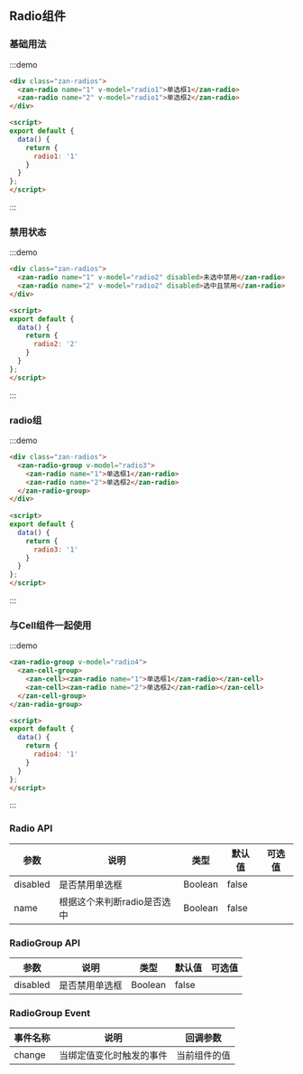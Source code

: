 <style>
@component-namespace demo {
  @b radio {
    .zan-radios {
      padding: 0 20px;

      .zan-radio {
        margin: 10px 0;
      }
    }
  }
}
</style>

<script>
export default {
  data() {
    return {
      radio1: '1',
      radio2: '2',
      radio3: '1',
      radio4: '1'
    };
  }
};
</script>

## Radio组件

### 基础用法

:::demo
```html
<div class="zan-radios">
  <zan-radio name="1" v-model="radio1">单选框1</zan-radio>
  <zan-radio name="2" v-model="radio1">单选框2</zan-radio>
</div>

<script>
export default {
  data() {
    return {
      radio1: '1'
    }
  }
};
</script>
```
:::

### 禁用状态

:::demo
```html
<div class="zan-radios">
  <zan-radio name="1" v-model="radio2" disabled>未选中禁用</zan-radio>
  <zan-radio name="2" v-model="radio2" disabled>选中且禁用</zan-radio>
</div>

<script>
export default {
  data() {
    return {
      radio2: '2'
    }
  }
};
</script>
```
:::

### radio组

:::demo
```html
<div class="zan-radios">
  <zan-radio-group v-model="radio3">
    <zan-radio name="1">单选框1</zan-radio>
    <zan-radio name="2">单选框2</zan-radio>
  </zan-radio-group>
</div>
  
<script>
export default {
  data() {
    return {
      radio3: '1'
    }
  }
};
</script>
```
:::

### 与Cell组件一起使用

:::demo
```html
<zan-radio-group v-model="radio4">
  <zan-cell-group>
    <zan-cell><zan-radio name="1">单选框1</zan-radio></zan-cell>
    <zan-cell><zan-radio name="2">单选框2</zan-radio></zan-cell>
  </zan-cell-group>
</zan-radio-group>

<script>
export default {
  data() {
    return {
      radio4: '1'
    }
  }
};
</script>
```
:::

### Radio API

| 参数       | 说明      | 类型       | 默认值       | 可选值       |
|-----------|-----------|-----------|-------------|-------------|
| disabled | 是否禁用单选框 | Boolean  | false |   |
| name | 根据这个来判断radio是否选中 | Boolean  | false |   |

### RadioGroup API

| 参数       | 说明      | 类型       | 默认值       | 可选值       |
|-----------|-----------|-----------|-------------|-------------|
| disabled | 是否禁用单选框 | Boolean  | false |   |

### RadioGroup Event

| 事件名称       | 说明      | 回调参数 |
|-----------|-----------|-----------|
| change | 当绑定值变化时触发的事件 | 当前组件的值 |

